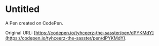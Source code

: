 # Untitled

A Pen created on CodePen.

Original URL: [https://codepen.io/tyhceerz-the-sasster/pen/dPYKMdY](https://codepen.io/tyhceerz-the-sasster/pen/dPYKMdY).

